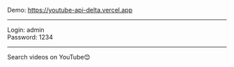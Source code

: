 Demo: https://youtube-api-delta.vercel.app

<hr/>
Login: admin</br>
Password: 1234

<hr/>
Search videos on YouTube😊
